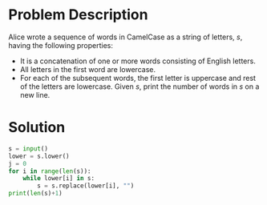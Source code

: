 # Problem Description
Alice wrote a sequence of words in CamelCase as a string of letters, _s_, having the following properties:

- It is a concatenation of one or more words consisting of English letters.
- All letters in the first word are lowercase.
- For each of the subsequent words, the first letter is uppercase and rest of the letters are lowercase.
Given _s_, print the number of words in _s_ on a new line.


# Solution
```python
s = input()
lower = s.lower()
j = 0
for i in range(len(s)):
    while lower[i] in s:
        s = s.replace(lower[i], "")
print(len(s)+1)
```
